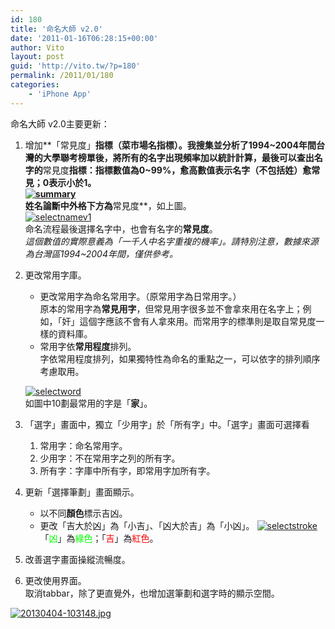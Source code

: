 ```yaml
---
id: 180
title: '命名大師 v2.0'
date: '2011-01-16T06:28:15+00:00'
author: Vito
layout: post
guid: 'http://vito.tw/?p=180'
permalink: /2011/01/180
categories:
    - 'iPhone App'
---
```


命名大師 v2.0主要更新：  
[](https://itunes.apple.com/us/artist/porar-web-application-co./id413238667?uo=4)

1. 增加**「常見度」**指標（菜市場名指標）。我搜集並分析了1994~2004年間台灣的大學聯考榜單後，將所有的名字出現頻率加以統計計算，最後可以查出名字的**常見度**指標：指標數值為0~99%，愈高數值表示名字（**不包括姓**）愈常見；0表示小於1。  
    [![summary](http://vito.tw/wp-content/uploads/2011/01/summary.png "summary")](http://vito.tw/?attachment_id=184)  
    姓名論斷中外格下方為**常見度**，如上圖。  
    [![selectnamev1](http://vito.tw/wp-content/uploads/2011/01/selectnamev1.png "selectnamev1")](http://vito.tw/%e5%a7%93%e5%90%8d%e5%a4%a7%e5%b8%ab-v20/selectnamev1/)  
    命名流程最後選擇名字中，也會有名字的**常見度**。  
    *這個數值的實際意義為「一千人中名字重複的機率」。請特別注意，數據來源為台灣區1994~2004年間，僅供參考。*
2. 更改常用字庫。 
    - 更改常用字為命名常用字。（原常用字為日常用字。）  
        原本的常用字為**常見用字**，但常見用字很多並不會拿來用在名字上；例如，「奸」這個字應該不會有人拿來用。而常用字的標準則是取自常見度一樣的資料庫。
    - 常用字依**常用程度**排列。  
        字依常用程度排列，如果獨特性為命名的重點之一，可以依字的排列順序考慮取用。
    
    [![selectword](http://vito.tw/wp-content/uploads/2011/01/selectword.png "selectword")](http://vito.tw/%e5%a7%93%e5%90%8d%e5%a4%a7%e5%b8%ab-v20/selectword/)  
    如圖中10劃最常用的字是「**家**」。
3. 「選字」畫面中，獨立「少用字」於「所有字」中。「選字」畫面可選擇看 
    1. 常用字：命名常用字。
    2. 少用字：不在常用字之列的所有字。
    3. 所有字：字庫中所有字，即常用字加所有字。
4. 更新「選擇筆劃」畫面顯示。 
    - 以不同**顏色**標示吉凶。
    - 更改「吉大於凶」為「小吉」、「凶大於吉」為「小凶」。
    [![selectstroke](http://vito.tw/wp-content/uploads/2011/01/selectstroke.png "selectstroke")](http://vito.tw/%e5%a7%93%e5%90%8d%e5%a4%a7%e5%b8%ab-v20/selectstroke/)  
    「<span style="color: #00ff00;">凶</span>」為<span style="color: #00ff00;">綠色</span>；「<span style="color: #ff0000;">吉</span>」為<span style="color: #ff0000;">紅色</span>。
5. 改善選字畫面操縱流暢度。
6. 更改使用界面。  
    取消tabbar，除了更直覺外，也增加選筆劃和選字時的顯示空間。

[](https://itunes.apple.com/us/artist/porar-web-application-co./id413238667?uo=4)

[![20130404-103148.jpg](http://vito.tw/wp-content/uploads/2013/04/20130404-103148.jpg)](http://vito.tw/wp-content/uploads/2013/04/20130404-103148.jpg)